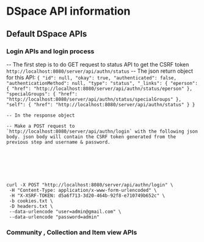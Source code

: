 
# DSpace API information

## Default DSpace APIs


### Login APIs and login process
  -- The first step is to do GET request to status API to get the CSRF token `http://localhost:8080/server/api/authn/status`
  -- The json return  object for this API: 
     `{
    "id": null,
    "okay": true,
    "authenticated": false,
    "authenticationMethod": null,
    "type": "status",
    "_links": {
        "eperson": {
            "href": "http://localhost:8080/server/api/authn/status/eperson"
        },
        "specialGroups": {
            "href": "http://localhost:8080/server/api/authn/status/specialGroups"
        },
        "self": {
            "href": "http://localhost:8080/server/api/authn/status"
        }
    }`

    -- In the response object 

    -- Make a POST request to `http://localhost:8080/server/api/authn/login` with the following json body. json body will contain the CSRF token generated from the previous step and username & password.







    curl -X POST "http://localhost:8080/server/api/authn/login" \
     -H "Content-Type: application/x-www-form-urlencoded" \
     -H "X-XSRF-TOKEN: d5a6f713-3d20-464b-92f8-e710749b652c" \
     -b cookies.txt \
     -D headers.txt \
     --data-urlencode "user=admin@gmail.com" \
     --data-urlencode "password=admin"



### Community , Collection and Item view APIs




